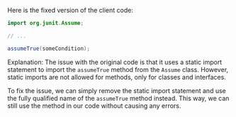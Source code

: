 Here is the fixed version of the client code:
```java
import org.junit.Assume;

// ...

assumeTrue(someCondition);
```
Explanation:
The issue with the original code is that it uses a static import statement to import the `assumeTrue` method from the `Assume` class. However, static imports are not allowed for methods, only for classes and interfaces.

To fix the issue, we can simply remove the static import statement and use the fully qualified name of the `assumeTrue` method instead. This way, we can still use the method in our code without causing any errors.